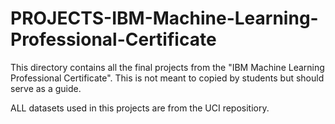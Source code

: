 # PROJECTS-IBM-Machine-Learning-Professional-Certificate
This directory contains all the final projects from the "IBM Machine Learning Professional Certificate". This is not meant to copied by students but should serve as a guide.


ALL datasets used in this projects are from the UCI repositiory.
